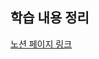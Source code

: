 ## 학습 내용 정리

[노션 페이지 링크](https://hminn.notion.site/TIL-Assignment-02-2022-02-19-0ab748ee613645c295d22202d6f26eda)